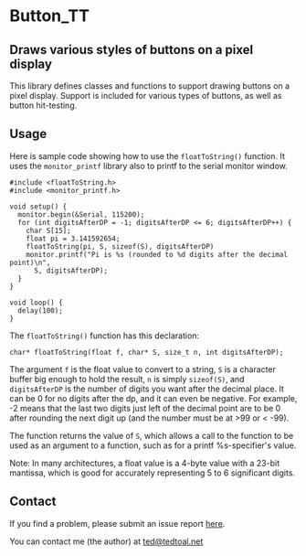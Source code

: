 # Button_TT

## Draws various styles of buttons on a pixel display

This library defines classes and functions to support drawing buttons on a pixel
display. Support is included for various types of buttons, as well as button
hit-testing.

## Usage

Here is sample code showing how to use the `floatToString()` function. It uses the `monitor_printf` library also to printf to the serial monitor window.

```
#include <floatToString.h>
#include <monitor_printf.h>

void setup() {
  monitor.begin(&Serial, 115200);
  for (int digitsAfterDP = -1; digitsAfterDP <= 6; digitsAfterDP++) {
    char S[15];
    float pi = 3.141592654;
    floatToString(pi, S, sizeof(S), digitsAfterDP)
    monitor.printf("Pi is %s (rounded to %d digits after the decimal point)\n",
      S, digitsAfterDP);
  }
}

void loop() {
  delay(100);
}
```

The `floatToString()` function has this declaration:

```
char* floatToString(float f, char* S, size_t n, int digitsAfterDP);
```

The argument `f` is the float value to convert to a string, `S` is a character buffer big enough to hold the result, `n` is simply `sizeof(S)`, and `digitsAfterDP` is the number of digits you want after the decimal place. It can be 0 for no digits after the dp, and it can even be negative. For example, -2 means that the last two digits just left of the decimal point are to be 0 after rounding the next digit up (and the number must be at >99 or < -99).

The function returns the value of `S`, which allows a call to the function to be used as an argument to a function, such as for a printf %s-specifier's value.

Note: In many architectures, a float value is a 4-byte value with a 23-bit mantissa, which is good for accurately representing 5 to 6 significant digits.

## Contact

If you find a problem, please submit an issue report [here](https://github.com/tedtoal/Button_TT/issues/new/choose).

You can contact me (the author) at [ted@tedtoal.net](ted@tedtoal.net)
